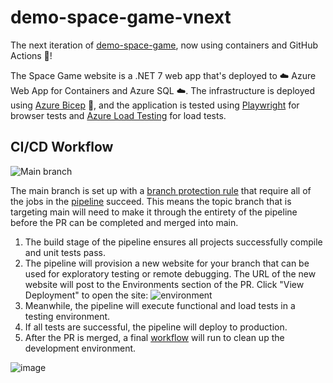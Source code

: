 # demo-space-game-vnext

The next iteration of [demo-space-game](https://github.com/MarcusFelling/Demo.SpaceGame), now using containers and GitHub Actions 🚀!

The Space Game website is a .NET 7 web app that's deployed to ☁️ Azure Web App for Containers and Azure SQL ☁️. The infrastructure is deployed using [Azure Bicep](https://github.com/Azure/bicep) 💪, and the application is tested using [Playwright](https://playwright.dev/) for browser tests and [Azure Load Testing](https://azure.microsoft.com/services/load-testing/) for load tests.

## CI/CD Workflow

![Main branch](https://github.com/MarcusFelling/demo-space-game-vnext/actions/workflows/pipeline.yml/badge.svg)

The main branch is set up with a [branch protection rule](https://docs.github.com/en/github/administering-a-repository/managing-a-branch-protection-rule#:~:text=You%20can%20create%20a%20branch,merged%20into%20the%20protected%20branch.) that require all of the jobs in the [pipeline](https://github.com/MarcusFelling/demo-space-game-vnext/actions/workflows/pipeline.yml) succeed. This means the topic branch that is targeting main will need to make it through the entirety of the pipeline before the PR can be completed and merged into main.

1. The build stage of the pipeline ensures all projects successfully compile and unit tests pass.
1. The pipeline will provision a new website for your branch that can be used for exploratory testing or remote debugging. The URL of the new website will post to the Environments section of the PR. Click "View Deployment" to open the site:
![environment](https://user-images.githubusercontent.com/6855361/111533320-a61e8800-8734-11eb-93d4-b2f4883313b3.PNG)
1. Meanwhile, the pipeline will execute functional and load tests in a testing environment.
1. If all tests are successful, the pipeline will deploy to production.
1. After the PR is merged, a final [workflow](https://github.com/MarcusFelling/demo-space-game-vnext/blob/main/.github/workflows/cleanup.yml) will run to clean up the development environment.

![image](https://user-images.githubusercontent.com/6855361/162650030-869aea0c-b666-4454-9c02-35e0f0221408.png)
